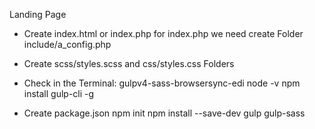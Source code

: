 Landing Page

- Create index.html or index.php for index.php we need create Folder include/a_config.php

- Create scss/styles.scss and css/styles.css Folders

- Check in the Terminal: 
  gulpv4-sass-browsersync-edi
  node -v 
  npm install gulp-cli -g 
  

- Create package.json
  npm init
  npm install --save-dev gulp gulp-sass 


